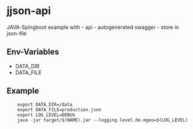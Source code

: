 # jjson-api

JAVA-Spingboot example with
    - api
    - autogenerated swagger
    - store in json-file

## Env-Variables
- DATA_DIR
- DATA_FILE
 
## Example 
```
    export DATA_DIR=/data
    export DATA_FILE=production.json
    export LOG_LEVEL=DEBUG
    java -jar target/$(NAME).jar --logging.level.de.mgeo=$(LOG_LEVEL)
```